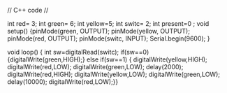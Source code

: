// C++ code
//

int red= 3;
int green= 6;
int yellow=5;
int switc= 2;
int present=0 ;
void setup()
{pinMode(green, OUTPUT);
 pinMode(yellow, OUTPUT);
  pinMode(red, OUTPUT);
 pinMode(switc, INPUT);
 Serial.begin(9600);
}

void loop()
{
int sw=digitalRead(switc);
  if(sw==0)
  {digitalWrite(green,HIGH);}
  else if(sw==1)
 {  digitalWrite(yellow,HIGH);
    digitalWrite(red,LOW);
    digitalWrite(green,LOW);
    delay(2000);
    digitalWrite(red,HIGH);
    digitalWrite(yellow,LOW);
    digitalWrite(green,LOW);
 delay(10000);
 digitalWrite(red,LOW);}}
